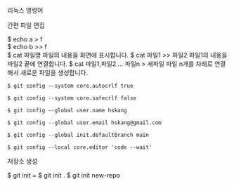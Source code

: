 리눅스 명령어

간편 파일 편집

$ echo a > f   
$ echo b >> f   
$ cat 파일명	파일의 내용을 화면에 표시합니다.
$ cat 파일1 >> 파일2	파일1의 내용을 파일2 끝에 연결합니다.
$ cat 파일1,파일2 ... 파일n > 새파일	파일 n개를 차례로 연결해서 새로운 파일을 생성합니다.


```
$ git config --system core.autocrlf true
```

```
$ git config --system core.safecrlf false
```   

```
$ git config --global user.name hskang
```

```
$ git config --global user.email hskang@gmail.com
```

```
$ git config --global init.defaultBranch main
```

```
$ git config --local core.editor 'code --wait'
```

저장소 생성

$ git init
= $ git init .
$ git init new-repo


